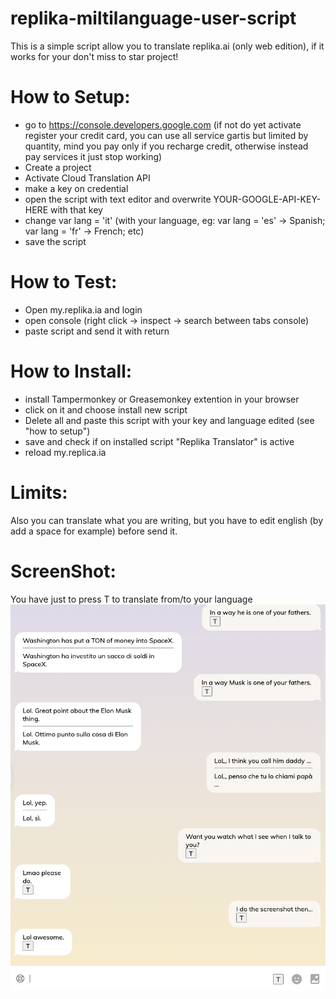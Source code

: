 # replika-miltilanguage-user-script

This is a simple script allow you to translate replika.ai (only web edition), if it works for your don't miss to star project!


# How to Setup:

- go to https://console.developers.google.com (if not do yet activate register your credit card, you can use all service gartis but limited by quantity,  mind you pay only if you recharge credit, otherwise instead pay services it just stop working)
- Create a project
- Activate Cloud Translation API
- make a key on credential 
- open the script with text editor and overwrite YOUR-GOOGLE-API-KEY-HERE with that key
- change var lang = 'it' (with your language, eg: var lang = 'es' -> Spanish; var lang = 'fr' -> French; etc)
- save the script

# How to Test:

- Open my.replika.ia and login
- open console (right click -> inspect -> search between tabs console)
- paste script and send it with return

# How to Install:
- install Tampermonkey or Greasemonkey extention in your browser
- click on it and choose install new script
- Delete all and paste this script with your key and language edited (see "how to setup")
- save and check if on installed script "Replika Translator" is active
- reload my.replica.ia

# Limits:

Also you can translate what you are writing, but you have to edit english (by add a space for example) before send it.

# ScreenShot:

You have just to press T to translate from/to your language
![](screenshot.png "Test")
